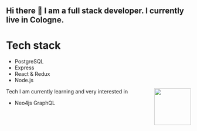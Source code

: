 
## Hi there 👋 I am a full stack developer. I currently live in Cologne. 
<p>
  <h1>Tech stack</h1>
  <ul>
  <li>PostgreSQL</li>
  <li>Express</li>
  <li>React & Redux</li>
  <li>Node.js</li>
  </ul>
  <img align="right" src="https://user-images.githubusercontent.com/51678690/119563163-88f6dd00-bda7-11eb-88ef-f699db9faa85.gif" width="100px" /> 
</p>

Tech I am currently learning and very interested in 
- Neo4js GraphQL


<!--
**dimitris-kaikonidis/dimitris-kaikonidis** is a ✨ _special_ ✨ repository because its `README.md` (this file) appears on your GitHub profile.

Here are some ideas to get you started:

- 🔭 I’m currently working on ...
- 🌱 I’m currently learning ...
- 👯 I’m looking to collaborate on ...
- 🤔 I’m looking for help with ...
- 💬 Ask me about ...
- 📫 How to reach me: ...
- 😄 Pronouns: ...
- ⚡ Fun fact: ...
-->
